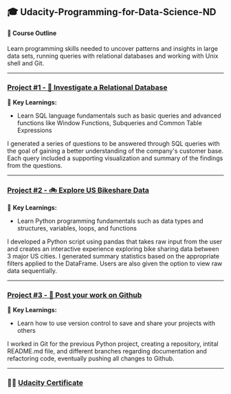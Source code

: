 ## 🎓 Udacity-Programming-for-Data-Science-ND
#### 📄 Course Outline
Learn programming skills needed to uncover patterns and insights in large data sets, running queries with relational databases and working with Unix shell and Git.

---
### [Project #1 - 🍿 Investigate a Relational Database](https://github.com/tuckercp/Udacity-Programming-for-Data-Science-ND/tree/main/Project-1-Investigate-Relational-DB)
🔑 **Key Learnings:**
* Learn SQL language fundamentals such as basic queries and advanced functions like Window Functions, Subqueries and Common Table Expressions

I generated a series of questions to be answered through SQL queries with the goal of gaining a better understanding of the company's customer base. Each query included a supporting visualization and summary of the findings from the questions.

---
### [Project #2 - 🚲 Explore US Bikeshare Data](https://github.com/tuckercp/Exploring-US-Bike-Share-Data/blob/master/bikeshare.py)
🔑 **Key Learnings:**
* Learn Python programming fundamentals such as data types and structures, variables, loops, and functions

I developed a Python script using pandas that takes raw input from the user and creates an interactive experience exploring bike sharing data between 3 major US cities. I generated summary statistics based on the appropriate filters applied to the DataFrame. Users are also given the option to view raw data sequentially.

---
### [Project #3 - 🚀 Post your work on Github](https://github.com/tuckercp/Exploring-US-Bike-Share-Data/tree/refactoring)
🔑 **Key Learnings:**
* Learn how to use version control to save and share your projects with others

I worked in Git for the previous Python project, creating a repository, intital README.md file, and different branches regarding documentation and refactoring code, eventually pushing all changes to Github. 

---
### 🧑‍🎓 [Udacity Certificate](https://github.com/tuckercp/Udacity-Programming-for-Data-Science-ND/blob/main/Udacity%20PDS%20Certificate.pdf)
